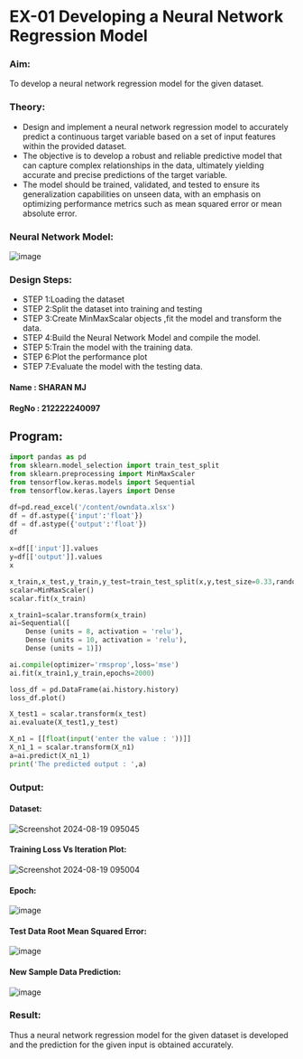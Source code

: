 # EX-01 Developing a Neural Network Regression Model
### Aim:
To develop a neural network regression model for the given dataset.

### Theory:
 - Design and implement a neural network regression model to accurately predict a continuous target variable based on a set of input features within the provided dataset. 
 - The objective is to develop a robust and reliable predictive model that can capture complex relationships in the data, ultimately yielding accurate and precise predictions of the target variable. 
 - The model should be trained, validated, and tested to ensure its generalization capabilities on unseen data, with an emphasis on optimizing performance metrics such as mean squared error or mean absolute error.

### Neural Network Model:
![image](https://github.com/user-attachments/assets/151f56b9-8129-4253-a9c3-744ab9c77732)

### Design Steps:

- STEP 1:Loading the dataset
- STEP 2:Split the dataset into training and testing
- STEP 3:Create MinMaxScalar objects ,fit the model and transform the data.
- STEP 4:Build the Neural Network Model and compile the model.
- STEP 5:Train the model with the training data.
- STEP 6:Plot the performance plot
- STEP 7:Evaluate the model with the testing data.

#### Name : SHARAN MJ
#### RegNo : 212222240097

## Program:
```python
import pandas as pd
from sklearn.model_selection import train_test_split
from sklearn.preprocessing import MinMaxScaler
from tensorflow.keras.models import Sequential
from tensorflow.keras.layers import Dense

df=pd.read_excel('/content/owndata.xlsx')
df = df.astype({'input':'float'})
df = df.astype({'output':'float'})
df

x=df[['input']].values
y=df[['output']].values
x

x_train,x_test,y_train,y_test=train_test_split(x,y,test_size=0.33,random_state=33)
scalar=MinMaxScaler()
scalar.fit(x_train)

x_train1=scalar.transform(x_train)
ai=Sequential([
    Dense (units = 8, activation = 'relu'),
    Dense (units = 10, activation = 'relu'),
    Dense (units = 1)])

ai.compile(optimizer='rmsprop',loss='mse')
ai.fit(x_train1,y_train,epochs=2000)

loss_df = pd.DataFrame(ai.history.history)
loss_df.plot()

X_test1 = scalar.transform(x_test)
ai.evaluate(X_test1,y_test)

X_n1 = [[float(input('enter the value : '))]]
X_n1_1 = scalar.transform(X_n1)
a=ai.predict(X_n1_1)
print('The predicted output : ',a)
```
### Output:

#### Dataset:
![Screenshot 2024-08-19 095045](https://github.com/user-attachments/assets/44b17a31-1662-4435-aa09-2c64557e55f7)

#### Training Loss Vs Iteration Plot:
![Screenshot 2024-08-19 095004](https://github.com/user-attachments/assets/fd9b0e7c-ccdf-4810-9d43-b002f19c8228)

#### Epoch:
![image](https://github.com/user-attachments/assets/3467338a-5505-4699-98a5-3875daa72c9d)


#### Test Data Root Mean Squared Error:
![image](https://github.com/user-attachments/assets/fb2766e9-8d79-413e-bef8-a94bdadb8a1f)

#### New Sample Data Prediction:
![image](https://github.com/user-attachments/assets/92dbd40a-7488-4aa3-b364-91311b99d591)

### Result:
Thus a neural network regression model for the given dataset is developed and the prediction for the given input is obtained accurately.
